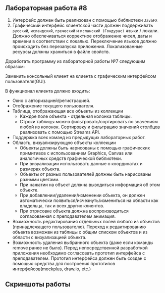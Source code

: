 ## Лабораторная работа #8

1. Интерфейс должен быть реализован с помощью библиотеки `JavaFX`
2. Графический интерфейс клиентской части должен поддерживать `русский`, `исландский`, `греческий` и `испанский (Гондурас)` языки / локали. Должно обеспечиваться корректное отображение чисел, даты и времени в соответствии с локалью. Переключение языков должно происходить без перезапуска приложения. Локализованные ресурсы должны храниться в файле свойств.

Доработать программу из лабораторной работы №7 следующим образом:

Заменить консольный клиент на клиента с графическим интерфейсом пользователя(GUI).

В функционал клиента должно входить:

- Окно с авторизацией/регистрацией.
- Отображение текущего пользователя.
- Таблица, отображающая все объекты из коллекции
	- Каждое поле объекта - отдельная колонка таблицы.
	- Строки таблицы можно фильтровать/сортировать по значениям любой из колонок. Сортировку и фильтрацию значений столбцов реализовать с помощью Streams API.
- Поддержка всех команд из предыдущих лабораторных работ.
- Область, визуализирующую объекты коллекции
	- Объекты должны быть нарисованы с помощью графических примитивов с использованием Graphics, Canvas или аналогичных средств графической библиотеки.
	- При визуализации использовать данные о координатах и размерах объекта.
	- Объекты от разных пользователей должны быть нарисованы разными цветами.
	- При нажатии на объект должна выводиться информация об этом объекте.
	- При добавлении/удалении/изменении объекта, он должен автоматически появиться/исчезнуть/измениться  на области как владельца, так и всех других клиентов. 
	- При отрисовке объекта должна воспроизводиться согласованная с преподавателем анимация.
- Возможность редактирования отдельных полей любого из объектов (принадлежащего пользователю). Переход к редактированию объекта возможен из таблицы с общим списком объектов и из области с визуализацией объекта.
- Возможность удаления выбранного объекта (даже если команды remove ранее не было).
Перед непосредственной разработкой приложения необходимо согласовать прототип интерфейса с преподавателем. Прототип интерфейса должен быть создан с помощью средства для построения прототипов интерфейсов(mockplus, draw.io, etc.)

## Скриншоты работы
